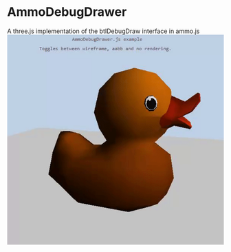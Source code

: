 # AmmoDebugDrawer
A three.js implementation of the btIDebugDraw interface in ammo.js
![](ammo_debug.gif)
